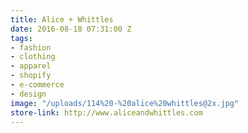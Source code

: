 ```yaml
---
title: Alice + Whittles
date: 2016-08-18 07:31:00 Z
tags:
- fashion
- clothing
- apparel
- shopify
- e-commerce
- design
image: "/uploads/114%20-%20alice%20whittles@2x.jpg"
store-link: http://www.aliceandwhittles.com
---
```


